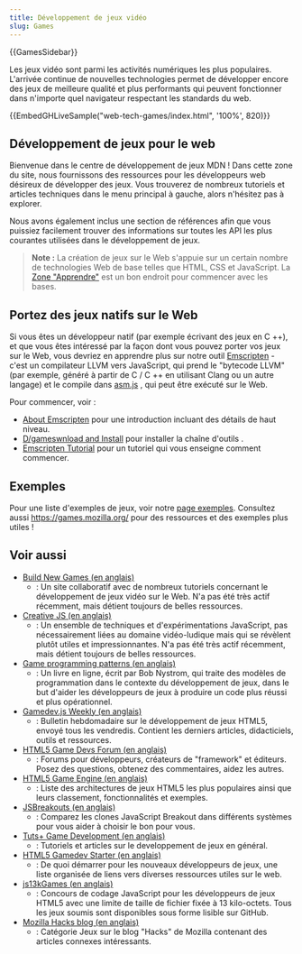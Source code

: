 ```yaml
---
title: Développement de jeux vidéo
slug: Games
---
```


{{GamesSidebar}}

Les jeux vidéo sont parmi les activités numériques les plus populaires. L'arrivée continue de nouvelles technologies permet de développer encore des jeux de meilleure qualité et plus performants qui peuvent fonctionner dans n'importe quel navigateur respectant les standards du web.

{{EmbedGHLiveSample("web-tech-games/index.html", '100%', 820)}}

## Développement de jeux pour le web

Bienvenue dans le centre de développement de jeux MDN ! Dans cette zone du site, nous fournissons des ressources pour les développeurs web désireux de développer des jeux. Vous trouverez de nombreux tutoriels et articles techniques dans le menu principal à gauche, alors n'hésitez pas à explorer.

Nous avons également inclus une section de références afin que vous puissiez facilement trouver des informations sur toutes les API les plus courantes utilisées dans le développement de jeux.

> **Note :** La création de jeux sur le Web s'appuie sur un certain nombre de technologies Web de base telles que HTML, CSS et JavaScript. La [Zone "Apprendre"](/fr/Apprendre) est un bon endroit pour commencer avec les bases.

## Portez des jeux natifs sur le Web

Si vous êtes un développeur natif (par exemple écrivant des jeux en C ++), et que vous êtes intéressé par la façon dont vous pouvez porter vos jeux sur le Web, vous devriez en apprendre plus sur notre outil [Emscripten](http://kripken.github.io/emscripten-site/index.html) - c'est un compilateur LLVM vers JavaScript, qui prend le "bytecode LLVM" (par exemple, généré à partir de C / C ++ en utilisant Clang ou un autre langage) et le compile dans [asm.js](/fr/docs/Games/Tools/asm.js) , qui peut être exécuté sur le Web.

Pour commencer, voir :

- [About Emscripten](http://kripken.github.io/emscripten-site/docs/introducing_emscripten/about_emscripten.html) pour une introduction incluant des détails de haut niveau.
- [D/gameswnload and Install](http://kripken.github.io/emscripten-site/docs/getting_started/downloads.html) pour installer la chaîne d'outils .
- [Emscripten Tutorial](http://kripken.github.io/emscripten-site/docs/getting_started/Tutorial.html) pour un tutoriel qui vous enseigne comment commencer.

## Exemples

Pour une liste d'exemples de jeux, voir notre [page exemples](/fr/docs/Games/Examples). Consultez aussi <https://games.mozilla.org/> pour des ressources et des exemples plus utiles !

## Voir aussi

- [Build New Games (en anglais)](http://buildnewgames.com/)
  - : Un site collaboratif avec de nombreux tutoriels concernant le développement de jeux vidéo sur le Web. N'a pas été très actif récemment, mais détient toujours de belles ressources.
- [Creative JS (en anglais)](http://creativejs.com/)
  - : Un ensemble de techniques et d'expérimentations JavaScript, pas nécessairement liées au domaine vidéo-ludique mais qui se révèlent plutôt utiles et impressionnantes. N'a pas été très actif récemment, mais détient toujours de belles ressources.
- [Game programming patterns (en anglais)](http://gameprogrammingpatterns.com/)
  - : Un livre en ligne, écrit par Bob Nystrom, qui traite des modèles de programmation dans le contexte du développement de jeux, dans le but d'aider les développeurs de jeux à produire un code plus réussi et plus opérationnel.
- [Gamedev.js Weekly (en anglais)](http://gamedevjsweekly/games.com/)
  - : Bulletin hebdomadaire sur le développement de jeux HTML5, envoyé tous les vendredis. Contient les derniers articles, didacticiels, outils et ressources.
- [HTML5 Game Devs Forum (en anglais)](http://www.html5gamedevs.com/)
  - : Forums pour développeurs, créateurs de "framework" et éditeurs. Posez des questions, obtenez des commentaires, aidez les autres.
- [HTML5 Game Engine (en anglais)](http://html5gameengine.com/)
  - : Liste des architectures de jeux HTML5 les plus populaires ainsi que leurs classement, fonctionnalités et exemples.
- [JSBreakouts (en anglais)](http://www.jsbreakouts.org/)
  - : Comparez les clones JavaScript Breakout dans différents systèmes pour vous aider à choisir le bon pour vous.
- [Tuts+ Game Development (en anglais)](http://gamedevelopment.tutsplus.com/)
  - : Tutoriels et articles sur le developpement de jeux en général.
- [HTML5 Gamedev Starter (en anglais)](http://html5devstarter.enclavegames.com/)
  - : De quoi démarrer pour les nouveaux développeurs de jeux, une liste organisée de liens vers diverses ressources utiles sur le web.
- [js13kGames (en anglais)](http://js13kgames.com/)
  - : Concours de codage JavaScript pour les développeurs de jeux HTML5 avec une limite de taille de fichier fixée à 13 kilo-octets. Tous les jeux soumis sont disponibles sous forme lisible sur GitHub.
- [Mozilla Hacks blog (en anglais)](https://hacks.mozilla.org/category/games/)
  - : Catégorie Jeux sur le blog "Hacks" de Mozilla contenant des articles connexes intéressants.
